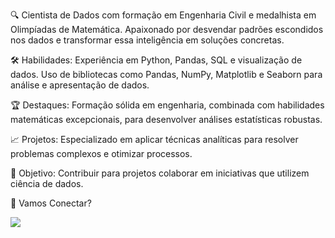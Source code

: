 🔍 Cientista de Dados com formação em Engenharia Civil e medalhista em Olimpíadas de Matemática. Apaixonado por desvendar padrões escondidos nos dados e transformar essa inteligência em soluções concretas.

🛠️ Habilidades: Experiência em Python, Pandas, SQL e visualização de dados. Uso de bibliotecas como Pandas, NumPy, Matplotlib e Seaborn para análise e apresentação de dados.

🏆 Destaques: Formação sólida em engenharia, combinada com habilidades matemáticas excepcionais, para desenvolver análises estatísticas robustas.

📈 Projetos: Especializado em aplicar técnicas analíticas para resolver problemas complexos e otimizar processos.

🌟 Objetivo: Contribuir para projetos colaborar em iniciativas que utilizem ciência de dados.

🚀 Vamos Conectar?

<div style="display: inline-block"> 
  <a href="www.linkedin.com/in/jackson-santana-1618aa111" target="_blank"><img src="https://img.shields.io/badge/-LinkedIn-%230077B5?style=for-the-badge&logo=linkedin&logoColor=white" target="_blank"></a> 
